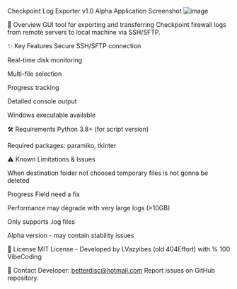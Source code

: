 Checkpoint Log Exporter v1.0 Alpha
Application Screenshot
![image](https://github.com/user-attachments/assets/da54a78c-91bb-4256-81e8-e393e59c5dc0)



🌟 Overview
GUI tool for exporting and transferring Checkpoint firewall logs from remote servers to local machine via SSH/SFTP.

✨ Key Features
Secure SSH/SFTP connection

Real-time disk monitoring

Multi-file selection

Progress tracking

Detailed console output

Windows executable available

🛠 Requirements
Python 3.8+ (for script version)

Required packages: paramiko, tkinter



⚠️ Known Limitations & Issues

When destination folder not choosed temporary files is not gonna be deleted

Progress Field need a fix

Performance may degrade with very large logs (>10GB)

Only supports .log files

Alpha version - may contain stability issues

📜 License
MIT License - Developed by LVazyibes (old 404Effort) with % 100 VibeCoding

📧 Contact
Developer: betterdisc@hotmail.com
Report issues on GitHub repository.

